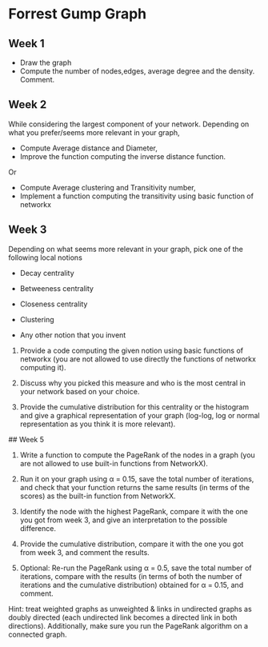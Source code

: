 # Forrest Gump Graph

## Week 1
- Draw the graph
- Compute the number of nodes,edges, average degree and the density. Comment.

## Week 2
While considering the largest component of your network. Depending on what you prefer/seems
more relevant in your graph,
- Compute Average distance and Diameter,
- Improve the function computing the inverse distance function.

Or

- Compute Average clustering and Transitivity number,
- Implement a function computing the transitivity using basic function of networkx

## Week 3
Depending on what seems more relevant in your graph, pick one of the following local notions

- Decay centrality

- Betweeness centrality

- Closeness centrality

- Clustering

- Any other notion that you invent

1) Provide a code computing the given notion using basic functions of networkx (you are not allowed to use directly the functions of networkx computing it).

2) Discuss why you picked this measure and who is the most central in your network based on your choice.

3) Provide the cumulative distribution for this centrality or the histogram and give a graphical representation of your graph (log-log, log or normal representation as you think it is more relevant). 

## Week 5
1) Write a function to compute the PageRank of the nodes in a graph (you are not allowed to use built-in functions from NetworkX).

2) Run it on your graph using α = 0.15, save the total number of iterations, and check that your function returns the same results (in terms of the scores) as the built-in function from NetworkX.

3) Identify the node with the highest PageRank, compare it with the one you got from week 3, and give an interpretation to the possible difference.

4) Provide the cumulative distribution, compare it with the one you got from week 3, and comment the results. 

5) Optional: Re-run the PageRank using α = 0.5, save the total number of iterations, compare with the results (in terms of both the number of iterations and the cumulative distribution) obtained for α = 0.15, and comment.

Hint: treat weighted graphs as unweighted & links in undirected graphs as doubly directed (each undirected link becomes a directed link in both directions).
Additionally, make sure you run the PageRank algorithm on a connected graph.
